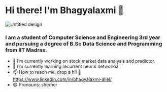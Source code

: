 # Hi there! I'm Bhagyalaxmi 👋

![Untitled design](https://user-images.githubusercontent.com/80905783/210173491-164ac789-c245-463f-92dc-b8808079050b.png)


### I am a student of Computer Science and Engineering 3rd year and pursuing a degree of B.Sc Data Science and Programming from IIT Madras.


- 🔭 I’m currently working on stock market data analysis and predictor.
- 🌱 I’m currently learning recurrent neural networks!
- 📫 How to reach me: drop a hi! 👋 https://www.linkedin.com/in/bhagyalaxmi-allel/
- 😄 Pronouns: she/her

